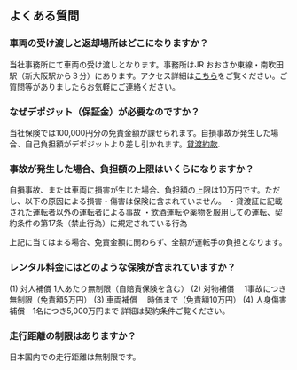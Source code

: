 ## よくある質問

### 車両の受け渡しと返却場所はどこになりますか？

当社事務所にて車両の受け渡しとなります。事務所はJR おおさか東線・南吹田駅（新大阪駅から３分）にあります。アクセス詳細は[こちら](./access.html)をご覧ください。ご質問等がありましたらお気軽にご連絡ください。

### なぜデポジット（保証金）が必要なのですか？
当社保険では100,000円分の免責金額が課せられます。自損事故が発生した場合、自己負担額がデポジットより差し引かれます。[貸渡約款](./faq/貸渡約款.pdf).

### 事故が発生した場合、負担額の上限はいくらになりますか？

自損事故、または車両に損害が生じた場合、負担額の上限は10万円です。ただし、以下の原因による損害・傷害は保険に含まれていません。
・貸渡証に記載された運転者以外の運転者による事故
・飲酒運転や薬物を服用しての運転、契約条件の第17条（禁止行為）に規定されている行為　

上記に当てはまる場合、免責金額に関わらず、全額が運転手の負担となります。

### レンタル料金にはどのような保険が含まれていますか？

(1) 対人補償		1人あたり無制限（自賠責保険を含む）
(2) 対物補償　	1事故につき無制限（免責額5万円）
(3) 車両補償　	時価まで（免責額10万円） 
(4) 人身傷害補償　1名につき5,000万円まで
詳細は契約条件ご覧ください。

### 走行距離の制限はありますか？

日本国内での走行距離は無制限です。

